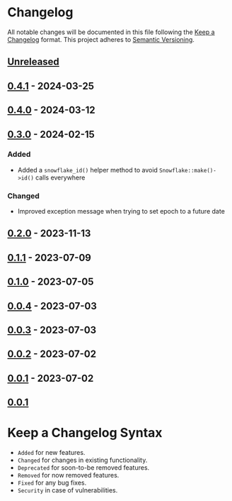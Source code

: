 # Changelog

All notable changes will be documented in this file following the [Keep a Changelog](https://keepachangelog.com/en/1.0.0/) 
format. This project adheres to [Semantic Versioning](https://semver.org/spec/v2.0.0.html).

## [Unreleased]

## [0.4.1] - 2024-03-25

## [0.4.0] - 2024-03-12

## [0.3.0] - 2024-02-15

### Added

-   Added a `snowflake_id()` helper method to avoid `Snowflake::make()->id()` calls everywhere

### Changed

-   Improved exception message when trying to set epoch to a future date

## [0.2.0] - 2023-11-13

## [0.1.1] - 2023-07-09

## [0.1.0] - 2023-07-05

## [0.0.4] - 2023-07-03

## [0.0.3] - 2023-07-03

## [0.0.2] - 2023-07-02

## [0.0.1] - 2023-07-02

## [0.0.1]

# Keep a Changelog Syntax

-   `Added` for new features.
-   `Changed` for changes in existing functionality.
-   `Deprecated` for soon-to-be removed features.
-   `Removed` for now removed features.
-   `Fixed` for any bug fixes. 
-   `Security` in case of vulnerabilities.

[Unreleased]: https://github.com/glhd/bits/compare/0.4.1...HEAD

[0.4.1]: https://github.com/glhd/bits/compare/0.4.0...0.4.1

[0.4.0]: https://github.com/glhd/bits/compare/0.3.0...0.4.0

[0.3.0]: https://github.com/glhd/bits/compare/0.2.0...0.3.0

[0.2.0]: https://github.com/glhd/bits/compare/0.1.1...0.2.0

[0.1.1]: https://github.com/glhd/bits/compare/0.1.0...0.1.1

[0.1.0]: https://github.com/glhd/bits/compare/0.0.4...0.1.0

[0.0.4]: https://github.com/glhd/bits/compare/0.0.3...0.0.4

[0.0.3]: https://github.com/glhd/bits/compare/0.0.2...0.0.3

[0.0.2]: https://github.com/glhd/bits/compare/0.0.1...0.0.2

[0.0.1]: https://github.com/glhd/bits/compare/0.0.1...0.0.1

[0.0.1]: https://github.com/glhd/bits/compare/0.0.1...0.0.1
